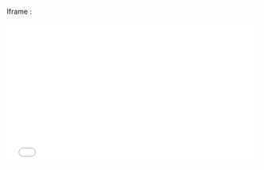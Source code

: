 Iframe :
<iframe src="YOUR_HOSTED_SLIDER_URL" style="border: none; width: 100%; aspect-ratio: 16/9;"></iframe>
